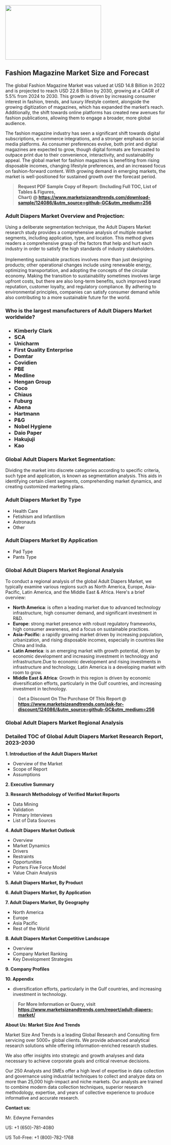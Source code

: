 <p><img class="alignnone size-medium wp-image-20088" src="https://ffe5etoiles.com/wp-content/uploads/2024/12/MST1-300x171.png" alt="" width="300" height="171" /></p><h2>Fashion Magazine Market Size and Forecast</h2><p>The global Fashion Magazine Market was valued at USD 14.8 Billion in 2022 and is projected to reach USD 22.6 Billion by 2030, growing at a CAGR of 5.5% from 2024 to 2030. This growth is driven by increasing consumer interest in fashion, trends, and luxury lifestyle content, alongside the growing digitization of magazines, which has expanded the market’s reach. Additionally, the shift towards online platforms has created new avenues for fashion publications, allowing them to engage a broader, more global audience.</p><p>The fashion magazine industry has seen a significant shift towards digital subscriptions, e-commerce integrations, and a stronger emphasis on social media platforms. As consumer preferences evolve, both print and digital magazines are expected to grow, though digital formats are forecasted to outpace print due to their convenience, interactivity, and sustainability appeal. The global market for fashion magazines is benefiting from rising disposable incomes, changing lifestyle preferences, and an increased focus on fashion-forward content. With growing demand in emerging markets, the market is well-positioned for sustained growth over the forecast period.</p></p><blockquote id="" class=""><strong>Request PDF Sample Copy of Report: (Including Full TOC, List of Tables &amp; Figures, Chart)&nbsp;@&nbsp;<strong><a href="https://www.marketsizeandtrends.com/download-sample/124086/&utm_source=github-GC&utm_medium=256" target="_blank">https://www.marketsizeandtrends.com/download-sample/124086/&utm_source=github-GC&utm_medium=256</a></strong></strong></blockquote><h3 id="" class="">Adult Diapers Market&nbsp;Overview and Projection:</h3><p id="" class="">Using a deliberate segmentation technique, the Adult Diapers Market research study provides a comprehensive analysis of multiple market segments, including application, type, and location. This method gives readers a comprehensive grasp of the factors that help and hurt each industry in order to satisfy the high standards of industry stakeholders. <br /> <br />Implementing sustainable practices involves more than just designing products; other operational changes include using renewable energy, optimizing transportation, and adopting the concepts of the circular economy. Making the transition to sustainability sometimes involves large upfront costs, but there are also long-term benefits, such improved brand reputation, customer loyalty, and regulatory compliance. By adhering to environmental principles, companies can satisfy consumer demand while also contributing to a more sustainable future for the world.</p><h3 id="" class="">Who is the largest manufacturers of&nbsp;Adult Diapers Market worldwide?</h3><h3 class=""><p><ul><li>Kimberly Clark </li><li> SCA </li><li> Unicharm </li><li> First Quality Enterprise </li><li> Domtar </li><li> Covidien </li><li> PBE </li><li> Medline </li><li> Hengan Group </li><li> Coco </li><li> Chiaus </li><li> Fuburg </li><li> Abena </li><li> Hartmann </li><li> P&G </li><li> Nobel Hygiene </li><li> Daio Paper </li><li> Hakujuji </li><li> Kao</li></ul></p></h3><h3 id="" class="">Global&nbsp;Adult Diapers Market Segmentation:</h3><p id="" class="">Dividing the market into discrete categories according to specific criteria, such type and application, is known as segmentation analysis. This aids in identifying certain client segments, comprehending market dynamics, and creating customized marketing plans.</p><h3 id="" class="">Adult Diapers Market&nbsp;By Type</h3><p><p><ul><li>Health Care </li><li> Fetishism and Infantilism </li><li> Astronauts </li><li> Other</p></li></ul></p></p><h3 id="" class="">Adult Diapers Market&nbsp;By Application</h3><p class=""><p><ul><li>Pad Type </li><li> Pants Type</li></ul></p></p><h3 id="" class="">Global Adult Diapers Market Regional Analysis</h3><p id="" class="">To conduct a regional analysis of the global Adult Diapers Market, we typically examine various regions such as North America, Europe, Asia-Pacific, Latin America, and the Middle East &amp; Africa. Here's a brief overview:</p><ul><li><strong>North America</strong>: is often a leading market due to advanced technology infrastructure, high consumer demand, and significant investment in R&amp;D.</li><li><strong>Europe</strong>: strong market presence with robust regulatory frameworks, high consumer awareness, and a focus on sustainable practices.</li><li><strong>Asia-Pacific</strong>: a rapidly growing market driven by increasing population, urbanization, and rising disposable incomes, especially in countries like China and India.</li><li><strong>Latin America</strong>: is an emerging market with growth potential, driven by economic development and increasing investment in technology and infrastructure.Due to economic development and rising investments in infrastructure and technology, Latin America is a developing market with room to grow.</li><li><strong>Middle East &amp; Africa</strong>: Growth in this region is driven by economic diversification efforts, particularly in the Gulf countries, and increasing investment in technology.</li></ul><blockquote id="" class=""><strong>Get a Discount On The Purchase Of This Report @ <strong><a href="https://www.marketsizeandtrends.com/ask-for-discount/124086/&utm_source=github-GC&utm_medium=256" target="_blank">https://www.marketsizeandtrends.com/ask-for-discount/124086/&utm_source=github-GC&utm_medium=256</a></strong></strong></blockquote><h3 id="" class="">Global Adult Diapers Market Regional Analysis</h3><h3 id="" class="">Detailed TOC of Global Adult Diapers Market Research Report, 2023-2030</h3><p id="" class=""><strong>1. Introduction of the Adult Diapers Market</strong></p><ul><li>Overview of the Market</li><li>Scope of Report</li><li>Assumptions</li></ul><p id="" class=""><strong>2. Executive Summary</strong></p><p id="" class=""><strong>3. Research Methodology of Verified Market Reports</strong></p><ul><li>Data Mining</li><li>Validation</li><li>Primary Interviews</li><li>List of Data Sources</li></ul><p id="" class=""><strong>4. Adult Diapers Market Outlook</strong></p><ul><li>Overview</li><li>Market Dynamics</li><li>Drivers</li><li>Restraints</li><li>Opportunities</li><li>Porters Five Force Model</li><li>Value Chain Analysis</li></ul><p id="" class=""><strong>5. Adult Diapers Market, By Product</strong></p><p id="" class=""><strong>6. Adult Diapers Market, By Application</strong></p><p id="" class=""><strong>7. Adult Diapers Market, By Geography</strong></p><ul><li>North America</li><li>Europe</li><li>Asia Pacific</li><li>Rest of the World</li></ul><p id="" class=""><strong>8. Adult Diapers Market Competitive Landscape</strong></p><ul><li>Overview</li><li>Company Market Ranking</li><li>Key Development Strategies</li></ul><p id="" class=""><strong>9. Company Profiles</strong></p><p id="" class=""><strong>10. Appendix</strong></p><ul><li>diversification efforts, particularly in the Gulf countries, and increasing investment in technology.</li></ul><blockquote id="" class=""><strong>For More Information or Query, visit <strong><strong><a href="https://www.marketsizeandtrends.com/report/adult-diapers-market/" target="_blank">https://www.marketsizeandtrends.com/report/adult-diapers-market/</a></strong></strong></strong></blockquote><p id="" class=""><strong>About Us: Market Size And Trends</strong></p><p id="" class="">Market Size And Trends is a leading Global Research and Consulting firm servicing over 5000+ global clients. We provide advanced analytical research solutions while offering information-enriched research studies.</p><p id="" class="">We also offer insights into strategic and growth analyses and data necessary to achieve corporate goals and critical revenue decisions.</p><p id="" class="">Our 250 Analysts and SMEs offer a high level of expertise in data collection and governance using industrial techniques to collect and analyze data on more than 25,000 high-impact and niche markets. Our analysts are trained to combine modern data collection techniques, superior research methodology, expertise, and years of collective experience to produce informative and accurate research.</p><p id="" class=""><strong>Contact us:</strong></p><p id="" class="">Mr. Edwyne Fernandes</p><p id="" class="">US: +1 (650)-781-4080</p><p id="" class="">US Toll-Free: +1 (800)-782-1768</p>
